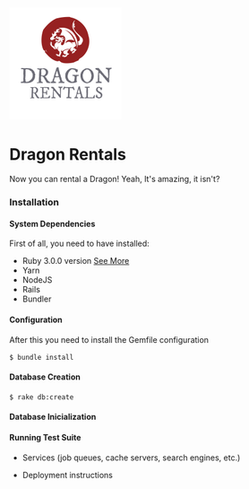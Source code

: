 ![](/public/readme_imgs/dragonrentals_logo.png)
---
# **Dragon Rentals** 
Now you can rental a Dragon! Yeah, It's amazing, it isn't? 
### Installation
#### System Dependencies 
First of all, you need to have installed: 
- Ruby 3.0.0 version [See More](https://www.ruby-lang.org/en/documentation/installation/)
- Yarn
- NodeJS
- Rails 
- Bundler

#### Configuration
After this you need to install the Gemfile configuration 
```
$ bundle install

```
#### Database Creation 
```
$ rake db:create
```
#### Database Inicialization 

#### Running Test Suite

* Services (job queues, cache servers, search engines, etc.)

* Deployment instructions